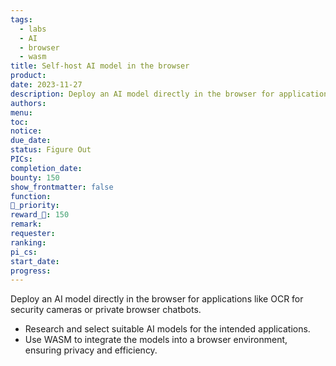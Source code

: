 ```yaml
---
tags:
  - labs
  - AI
  - browser
  - wasm
title: Self-host AI model in the browser
product: 
date: 2023-11-27
description: Deploy an AI model directly in the browser for applications like OCR for security cameras or private browser chatbots.
authors: 
menu: 
toc: 
notice: 
due_date: 
status: Figure Out
PICs: 
completion_date: 
bounty: 150
show_frontmatter: false
function: 
🔺_priority: 
reward_🧊: 150
remark: 
requester: 
ranking: 
pi_cs: 
start_date: 
progress:
---
```


Deploy an AI model directly in the browser for applications like OCR for security cameras or private browser chatbots.

* Research and select suitable AI models for the intended applications.
* Use WASM to integrate the models into a browser environment, ensuring privacy and efficiency.